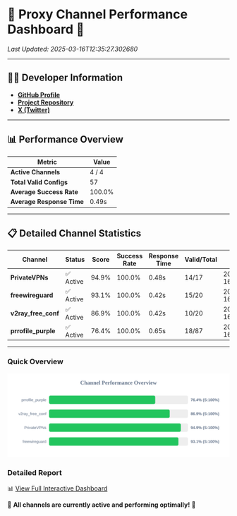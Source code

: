 # 🌟 Proxy Channel Performance Dashboard 🌟

_Last Updated: 2025-03-16T12:35:27.302680_

---

## 👩‍💻 Developer Information

- **[GitHub Profile](https://github.com/4n0nymou3)**  
- **[Project Repository](https://github.com/4n0nymou3/multi-proxy-config-fetcher)**  
- **[X (Twitter)](https://x.com/4n0nymou3)**  

---

## 📊 Performance Overview

| Metric                | Value       |
|-----------------------|-------------|
| **Active Channels**   | 4 / 4       |
| **Total Valid Configs** | 57          |
| **Average Success Rate** | 100.0%      |
| **Average Response Time** | 0.49s       |

---

## 📋 Detailed Channel Statistics

| Channel          | Status     | Score  | Success Rate | Response Time | Valid/Total | Last Success               |
|------------------|------------|--------|--------------|---------------|-------------|----------------------------|
| **PrivateVPNs**  | ✅ Active  | 94.9%  | 100.0% | 0.48s         | 14/17       | 2025-03-16T12:35:26.857201 |
| **freewireguard**  | ✅ Active  | 93.1%  | 100.0% | 0.42s         | 15/20       | 2025-03-16T12:35:27.300914 |
| **v2ray_free_conf**  | ✅ Active  | 86.9%  | 100.0% | 0.42s         | 10/20       | 2025-03-16T12:35:26.339555 |
| **prrofile_purple**  | ✅ Active  | 76.4%  | 100.0% | 0.65s         | 18/87       | 2025-03-16T12:35:25.854495 |

---

### Quick Overview
<div align="center">
  <a href="https://raw.githubusercontent.com/nullluser/NullRepo/refs/heads/main/assets/channel_stats_chart.svg">
    <img src="https://raw.githubusercontent.com/nullluser/NullRepo/refs/heads/main/assets/channel_stats_chart.svg" alt="Source Performance Statistics" width="800">
  </a>
</div>

### Detailed Report
📊 [View Full Interactive Dashboard](https://htmlpreview.github.io/?https://github.com/nullluser/NullRepo/blob/main/assets/performance_report.html)

🎉 **All channels are currently active and performing optimally!** 🎉
